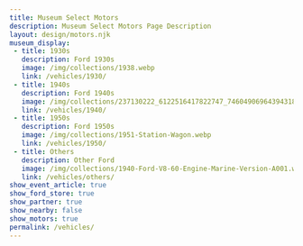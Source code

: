 ```yaml
---
title: Museum Select Motors
description: Museum Select Motors Page Description
layout: design/motors.njk
museum_display: 
 - title: 1930s
   description: Ford 1930s
   image: /img/collections/1938.webp
   link: /vehicles/1930/
 - title: 1940s
   description: Ford 1940s
   image: /img/collections/237130222_6122516417822747_7460490696439431887_n.webp
   link: /vehicles/1940/
 - title: 1950s
   description: Ford 1950s
   image: /img/collections/1951-Station-Wagon.webp
   link: /vehicles/1950/
 - title: Others
   description: Other Ford
   image: /img/collections/1940-Ford-V8-60-Engine-Marine-Version-A001.webp
   link: /vehicles/others/
show_event_article: true
show_ford_store: true
show_partner: true
show_nearby: false
show_motors: true
permalink: /vehicles/
---
```



